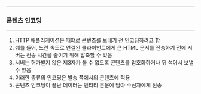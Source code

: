 -----
### 콘텐츠 인코딩
-----
1. HTTP 애플리케이션은 때떄로 콘텐츠를 보내기 전 인코딩하려고 함
2. 예를 들어, 느린 속도로 연결된 클라이언트에게 큰 HTML 문서를 전송하기 전에 서버는 전송 시간을 줄이기 위해 압축할 수 있음
3. 서버는 허가받지 않은 제3자가 볼 수 없도록 콘텐츠를 암호화하거나 뒤 섞어서 보낼 수 있음
4. 이러한 종류의 인코딩은 발송 쪽에서의 콘텐츠에 적용
5. 콘텐츠 인코딩이 끝난 데이터는 엔티티 본문에 담아 수신자에게 전송
